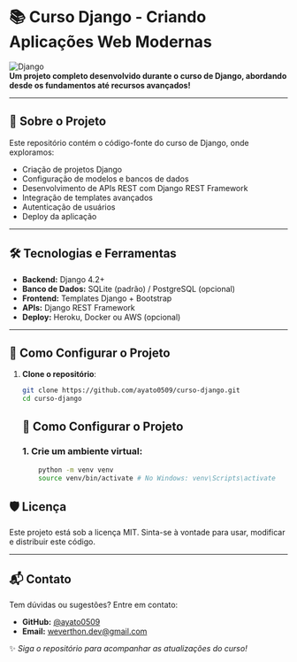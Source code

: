# 📚 Curso Django - **Criando Aplicações Web Modernas**  
![Django](https://img.shields.io/badge/Django-4.2+-092E20?style=for-the-badge&logo=django&logoColor=white)  
**Um projeto completo desenvolvido durante o curso de Django, abordando desde os fundamentos até recursos avançados!**

---

## 🚀 **Sobre o Projeto**
Este repositório contém o código-fonte do curso de Django, onde exploramos:
- Criação de projetos Django
- Configuração de modelos e bancos de dados
- Desenvolvimento de APIs REST com Django REST Framework
- Integração de templates avançados
- Autenticação de usuários
- Deploy da aplicação

---

## 🛠️ **Tecnologias e Ferramentas**
- **Backend:** Django 4.2+
- **Banco de Dados:** SQLite (padrão) / PostgreSQL (opcional)
- **Frontend:** Templates Django + Bootstrap  
- **APIs:** Django REST Framework  
- **Deploy:** Heroku, Docker ou AWS (opcional)

---

## 📝 **Como Configurar o Projeto**

1. **Clone o repositório**:
   ```bash
   git clone https://github.com/ayato0509/curso-django.git
   cd curso-django 
   ```

    ## 📝 Como Configurar o Projeto

    ### 1. Crie um ambiente virtual:
    ```bash
        python -m venv venv
        source venv/bin/activate # No Windows: venv\Scripts\activate
    ```

## 🛡️ **Licença**
Este projeto está sob a licença MIT. Sinta-se à vontade para usar, modificar e distribuir este código.

---

## 📬 **Contato**
Tem dúvidas ou sugestões? Entre em contato:
- **GitHub:** [@ayato0509](https://github.com/ayato0509)
- **Email:** weverthon.dev@gmail.com

✨ *Siga o repositório para acompanhar as atualizações do curso!*